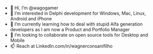- 👋 Hi, I’m @wagogamer
- 👀 I’m interested in Delphi development for Windows, Mac, Linux, Android and iPhone
- 🌱 I’m currently learning how to deal with stupid Alfa generation developers as I am now a Product and Portfolio Manager
- 💞️ I’m looking to collaborate on open source tools for Desktop and Mobile
- 📫 Reach at LinkedIn.com/in/wagnerconsanifilho 

<!---
wagogamer/wagogamer is a ✨ special ✨ repository because its `README.md` (this file) appears on your GitHub profile.
You can click the Preview link to take a look at your changes.
--->
<svg fill="none" viewBox="0 0 300 120" width="300" height="120" xmlns="http://www.w3.org/2000/svg">
  <foreignObject width="100%" height="100%">
    <div xmlns="http://www.w3.org/1999/xhtml">
<div style="overflow:hidden;">
  <div style="
                  width:1920px;
                  height:807px;
                  position:absolute;
                  left:0px;
                  top:0px;
                  background-image:url(https://github.com/wagogamer/wagogamer/blob/main/255941558_4291508774291194_2987004428757468783_n.jpg);
                  background-repeat:no-repeat;
                  background-size:cover;">
    <div style="
                  width:1920px;
                	height:380px;
                	position:absolute;
                	left:0px;
                	top:448px;">
      <div style="
                  width:1920px;
                	height:342px;
                	position:absolute;
                	left:0px;
                	top:19px;">
        <div style="
                  background-color:rgba(248.62500607967377, 248.62500607967377, 248.62500607967377, 0.5);
                	width:1920px;
                	height:342px;
                	position:absolute;
                	left:0px;
                	top:0px;">
        </div>
      </div>
    </div>
    <div style="
                  width:437.0550842285156px;
                	height:421px;
                	position:absolute;
                	left:741px;
                	top:381px;
                	background-image:url(https://github.com/wagogamer/wagogamer/blob/main/ProfilePictureMaker.png);
                	background-repeat:no-repeat;
                	background-size:cover;">
    </div>
  </div>
</div>
  </div>
  </foreignObject>
</svg>
